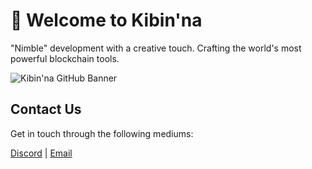 # 👋 Welcome to Kibin'na

"Nimble" development with a creative touch. Crafting the world's most powerful blockchain tools.

![Kibin'na GitHub Banner](https://cdn.pr0xy.io/.github/banners/kibinna-github-banner.png)

## Contact Us

Get in touch through the following mediums:

[Discord](https://discord.gg/kibinna) | [Email](mailto:team@kibinna.xyz)
